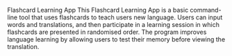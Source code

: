 Flashcard Learning App
This Flashcard Learning App is a basic command-line tool that uses flashcards to teach users new language. 
Users can input words and translations, and then participate in a learning session in which flashcards are presented in randomised order. 
The program improves language learning by allowing users to test their memory before viewing the translation.
